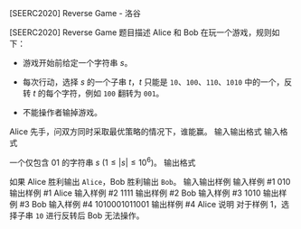 



[SEERC2020] Reverse Game - 洛谷














[SEERC2020] Reverse Game
题目描述
Alice 和 Bob 在玩一个游戏，规则如下：

- 游戏开始前给定一个字符串 $s$。

- 每次行动，选择 $s$ 的一个子串 $t$，$t$ 只能是 `10`、`100`、`110`、`1010` 中的一个，反转 $t$ 的每个字符，例如 `100` 翻转为 `001`。

- 不能操作者输掉游戏。

Alice 先手，问双方同时采取最优策略的情况下，谁能赢。
输入输出格式
输入格式

一个仅包含 $01$ 的字符串 $s\ (1 \leq |s| \leq 10^6)$。
输出格式

如果 Alice 胜利输出 `Alice`，Bob 胜利输出 `Bob`。
输入输出样例
输入样例 #1
010
输出样例 #1
Alice
输入样例 #2
1111
输出样例 #2
Bob
输入样例 #3
1010
输出样例 #3
Bob
输入样例 #4
1010001011001
输出样例 #4
Alice
说明
对于样例 $1$，选择子串 `10` 进行反转后 Bob 无法操作。






